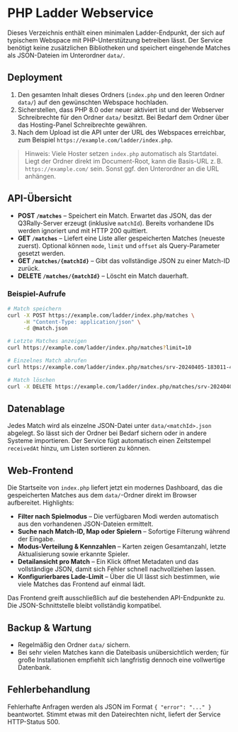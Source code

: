 # PHP Ladder Webservice

Dieses Verzeichnis enthält einen minimalen Ladder-Endpunkt, der sich auf typischem Webspace mit PHP-Unterstützung betreiben lässt. Der Service benötigt keine zusätzlichen Bibliotheken und speichert eingehende Matches als JSON-Dateien im Unterordner `data/`.

## Deployment
1. Den gesamten Inhalt dieses Ordners (`index.php` und den leeren Ordner `data/`) auf den gewünschten Webspace hochladen.
2. Sicherstellen, dass PHP 8.0 oder neuer aktiviert ist und der Webserver Schreibrechte für den Ordner `data/` besitzt. Bei Bedarf dem Ordner über das Hosting-Panel Schreibrechte gewähren.
3. Nach dem Upload ist die API unter der URL des Webspaces erreichbar, zum Beispiel `https://example.com/ladder/index.php`.

> Hinweis: Viele Hoster setzen `index.php` automatisch als Startdatei. Liegt der Ordner direkt im Document-Root, kann die Basis-URL z. B. `https://example.com/` sein. Sonst ggf. den Unterordner an die URL anhängen.

## API-Übersicht

* **POST `/matches`** – Speichert ein Match. Erwartet das JSON, das der Q3Rally-Server erzeugt (inklusive `matchId`). Bereits vorhandene IDs werden ignoriert und mit HTTP 200 quittiert.
* **GET `/matches`** – Liefert eine Liste aller gespeicherten Matches (neueste zuerst). Optional können `mode`, `limit` und `offset` als Query-Parameter gesetzt werden.
* **GET `/matches/{matchId}`** – Gibt das vollständige JSON zu einer Match-ID zurück.
* **DELETE `/matches/{matchId}`** – Löscht ein Match dauerhaft.

### Beispiel-Aufrufe
```bash
# Match speichern
curl -X POST https://example.com/ladder/index.php/matches \
     -H "Content-Type: application/json" \
     -d @match.json

# Letzte Matches anzeigen
curl https://example.com/ladder/index.php/matches?limit=10

# Einzelnes Match abrufen
curl https://example.com/ladder/index.php/matches/srv-20240405-183011-42

# Match löschen
curl -X DELETE https://example.com/ladder/index.php/matches/srv-20240405-183011-42
```

## Datenablage
Jedes Match wird als einzelne JSON-Datei unter `data/<matchId>.json` abgelegt. So lässt sich der Ordner bei Bedarf sichern oder in andere Systeme importieren. Der Service fügt automatisch einen Zeitstempel `receivedAt` hinzu, um Listen sortieren zu können.

## Web-Frontend

Die Startseite von `index.php` liefert jetzt ein modernes Dashboard, das die gespeicherten Matches aus dem `data/`-Ordner direkt im Browser aufbereitet. Highlights:

* **Filter nach Spielmodus** – Die verfügbaren Modi werden automatisch aus den vorhandenen JSON-Dateien ermittelt.
* **Suche nach Match-ID, Map oder Spielern** – Sofortige Filterung während der Eingabe.
* **Modus-Verteilung & Kennzahlen** – Karten zeigen Gesamtanzahl, letzte Aktualisierung sowie erkannte Spieler.
* **Detailansicht pro Match** – Ein Klick öffnet Metadaten und das vollständige JSON, damit sich Fehler schnell nachvollziehen lassen.
* **Konfigurierbares Lade-Limit** – Über die UI lässt sich bestimmen, wie viele Matches das Frontend auf einmal lädt.

Das Frontend greift ausschließlich auf die bestehenden API-Endpunkte zu. Die JSON-Schnittstelle bleibt vollständig kompatibel.

## Backup & Wartung
* Regelmäßig den Ordner `data/` sichern.
* Bei sehr vielen Matches kann die Dateibasis unübersichtlich werden; für große Installationen empfiehlt sich langfristig dennoch eine vollwertige Datenbank.

## Fehlerbehandlung
Fehlerhafte Anfragen werden als JSON im Format `{ "error": "..." }` beantwortet. Stimmt etwas mit den Dateirechten nicht, liefert der Service HTTP-Status 500.


